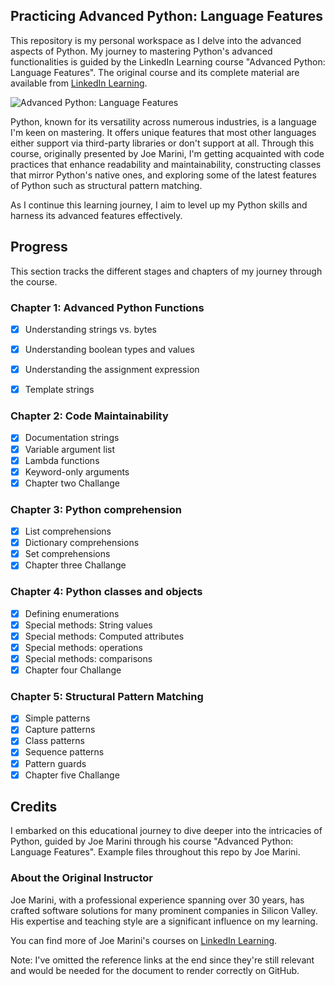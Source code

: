 ## Practicing Advanced Python: Language Features

This repository is my personal workspace as I delve into the advanced aspects of Python. My journey to mastering Python's advanced functionalities is guided by the LinkedIn Learning course "Advanced Python: Language Features". The original course and its complete material are available from [LinkedIn Learning][lil-course-url].

![Advanced Python: Language Features][lil-thumbnail-url]

Python, known for its versatility across numerous industries, is a language I'm keen on mastering. It offers unique features that most other languages either support via third-party libraries or don't support at all. Through this course, originally presented by Joe Marini, I'm getting acquainted with code practices that enhance readability and maintainability, constructing classes that mirror Python's native ones, and exploring some of the latest features of Python such as structural pattern matching.

As I continue this learning journey, I aim to level up my Python skills and harness its advanced features effectively.

## Progress

This section tracks the different stages and chapters of my journey through the course. 

### Chapter 1: Advanced Python Functions
- [x] Understanding strings vs. bytes 
- [x] Understanding boolean types and values
- [x] Understanding the assignment expression
- [x] Template strings


### Chapter 2: Code Maintainability
- [x] Documentation strings
- [x] Variable argument list
- [x] Lambda functions
- [x] Keyword-only arguments
- [x] Chapter two Challange

### Chapter 3: Python comprehension
- [x] List comprehensions
- [x] Dictionary comprehensions
- [x] Set comprehensions
- [x] Chapter three Challange

### Chapter 4: Python classes and objects
- [x] Defining enumerations
- [x] Special methods: String values
- [x] Special methods: Computed attributes
- [x] Special methods: operations
- [x] Special methods: comparisons
- [x] Chapter four Challange

### Chapter 5: Structural Pattern Matching
- [x] Simple patterns
- [x] Capture patterns
- [x] Class patterns
- [x] Sequence patterns
- [x] Pattern guards
- [x] Chapter five Challange

## Credits

I embarked on this educational journey to dive deeper into the intricacies of Python, guided by Joe Marini through his course "Advanced Python: Language Features". Example files throughout this repo by Joe Marini.

### About the Original Instructor

Joe Marini, with a professional experience spanning over 30 years, has crafted software solutions for many prominent companies in Silicon Valley. His expertise and teaching style are a significant influence on my learning.

You can find more of Joe Marini's courses on [LinkedIn Learning](https://www.linkedin.com/learning/instructors/joe-marini).

Note: I've omitted the reference links at the end since they're still relevant and would be needed for the document to render correctly on GitHub.

[lil-course-url]: https://www.linkedin.com/learning/advanced-python-language-features?dApp=59033956
[lil-thumbnail-url]: https://media.licdn.com/dms/image/C560DAQGse5pGo4mLQw/learning-public-crop_288_512/0/1678465532457?e=2147483647&v=beta&t=0UQWPDRu2DI_YBrVq-s7L5jQ4WkpV6Xzr4aVR3tuPnM
